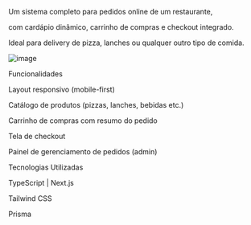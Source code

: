 Um sistema completo para pedidos online de um restaurante,

com cardápio dinâmico, carrinho de compras e checkout integrado.

Ideal para delivery de pizza, lanches ou qualquer outro tipo de comida.



![image](https://github.com/user-attachments/assets/e5375d82-7871-4e2f-8863-0236263eeccd)




Funcionalidades

 Layout responsivo (mobile-first)
 
 Catálogo de produtos (pizzas, lanches, bebidas etc.)
 
 Carrinho de compras com resumo do pedido
 
 Tela de checkout
 
 Painel de gerenciamento de pedidos (admin)

 
 

Tecnologias Utilizadas

TypeScript | Next.js

Tailwind CSS

Prisma


